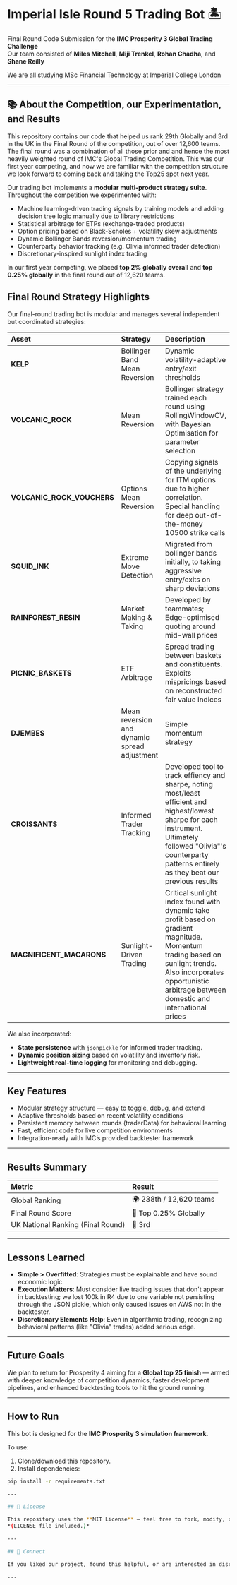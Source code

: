 # Imperial Isle Round 5 Trading Bot 🏝️

Final Round Code Submission for the **IMC Prosperity 3 Global Trading Challenge**  
Our team consisted of **Miles Mitchell**, **Miji Trenkel**, **Rohan Chadha**, and **Shane Reilly**

We are all studying MSc Financial Technology at Imperial College London

---

## 📚 About the Competition, our Experimentation, and Results

This repository contains our code that helped us rank 29th Globally and 3rd in the UK in the Final Round of the competition, out of over 12,600 teams. The final round was a combination of all those prior and and hence the most heavily weighted round of IMC's Global Trading Competition. This was our first year competing, and now we are familiar with the competition structure we look forward to coming back and taking the Top25 spot next year.

Our trading bot implements a **modular multi-product strategy suite**. Throughout the competition we experimented with:
- Machine learning-driven trading signals by training models and adding decision tree logic manually due to library restrictions
- Statistical arbitrage for ETPs (exchange-traded products)
- Option pricing based on Black-Scholes + volatility skew adjustments
- Dynamic Bollinger Bands reversion/momentum trading
- Counterparty behavior tracking (e.g. Olivia informed trader detection)
- Discretionary-inspired sunlight index trading

In our first year competing, we placed **top 2% globally overall** and **top 0.25% globally** in the final round out of 12,620 teams.

## Final Round Strategy Highlights

Our final-round trading bot is modular and manages several independent but coordinated strategies:

| Asset | Strategy | Description |
|:---|:---|:---|
| **KELP** | Bollinger Band Mean Reversion | Dynamic volatility-adaptive entry/exit thresholds |
| **VOLCANIC_ROCK** | Mean Reversion | Bollinger strategy trained each round using RollingWindowCV, with Bayesian Optimisation for parameter selection |
| **VOLCANIC_ROCK_VOUCHERS** | Options Mean Reversion | Copying signals of the underlying for ITM options due to higher correlation. Special handling for deep out-of-the-money 10500 strike calls |
| **SQUID_INK** | Extreme Move Detection | Migrated from bollinger bands initially, to taking aggressive entry/exits on sharp deviations |
| **RAINFOREST_RESIN** | Market Making & Taking | Developed by teammates; Edge-optimised quoting around mid-wall prices |
| **PICNIC_BASKETS** | ETF Arbitrage | Spread trading between baskets and constituents. Exploits mispricings based on reconstructed fair value indices |
| **DJEMBES** | Mean reversion and dynamic spread adjustment | Simple momentum strategy |
| **CROISSANTS** | Informed Trader Tracking | Developed tool to track effiency and sharpe, noting most/least efficient and highest/lowest sharpe for each instrument. Ultimately followed "Olivia"'s counterparty patterns entirely as they beat our previous results |
| **MAGNIFICENT_MACARONS** | Sunlight-Driven Trading | Critical sunlight index found with dynamic take profit based on gradient magnitude. Momentum trading based on sunlight trends. Also incorporates opportunistic arbitrage between domestic and international prices |

We also incorporated:
- **State persistence** with `jsonpickle` for informed trader tracking.
- **Dynamic position sizing** based on volatility and inventory risk.
- **Lightweight real-time logging** for monitoring and debugging.

---

## Key Features

- Modular strategy structure — easy to toggle, debug, and extend
- Adaptive thresholds based on recent volatility conditions
- Persistent memory between rounds (traderData) for behavioral learning
- Fast, efficient code for live competition environments
- Integration-ready with IMC’s provided backtester framework

---

## Results Summary

| Metric | Result |
|:---|:---|
| Global Ranking | 🌍 238th / 12,620 teams |
| Final Round Score | 🚀 Top 0.25% Globally |
| UK National Ranking (Final Round) | 🥉 3rd |

---

## Lessons Learned

- **Simple > Overfitted**: Strategies must be explainable and have sound economic logic.
- **Execution Matters**: Must consider live trading issues that don't appear in backtesting; we lost 100k in R4 due to one variable not persisting through the JSON pickle, which only caused issues on AWS not in the backtester.
- **Discretionary Elements Help**: Even in algorithmic trading, recognizing behavioral patterns (like "Olivia" trades) added serious edge.

---

## Future Goals

We plan to return for Prosperity 4 aiming for a **Global top 25 finish** — armed with deeper knowledge of competition dynamics, faster development pipelines, and enhanced backtesting tools to hit the ground running.

---

## How to Run

This bot is designed for the **IMC Prosperity 3 simulation framework**.

To use:
1. Clone/download this repository.
2. Install dependencies:

```bash
pip install -r requirements.txt

---

## 📜 License

This repository uses the **MIT License** — feel free to fork, modify, or reuse with attribution!  
*(LICENSE file included.)*

---

## 🤝 Connect

If you liked our project, found this helpful, or are interested in discussing further, feel free to connect with me on LinkedIn (https://www.linkedin.com/in/miles2/)

---
